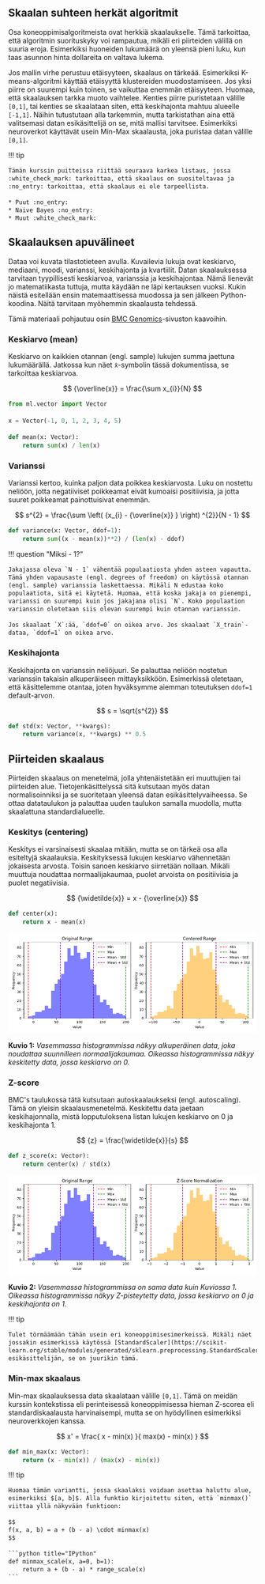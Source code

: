 ## Skaalan suhteen herkät algoritmit

Osa koneoppimisalgoritmeista ovat herkkiä skaalaukselle. Tämä tarkoittaa, että algoritmin suorituskyky voi rampautua, mikäli eri piirteiden välillä on suuria eroja. Esimerkiksi huoneiden lukumäärä on yleensä pieni luku, kun taas asunnon hinta dollareita on valtava lukema.

Jos mallin virhe perustuu etäisyyteen, skaalaus on tärkeää. Esimerkiksi K-means-algoritmi käyttää etäisyyttä klustereiden muodostamiseen. Jos yksi piirre on suurempi kuin toinen, se vaikuttaa enemmän etäisyyteen. Huomaa, että skaalauksen tarkka muoto vaihtelee. Kenties piirre puristetaan välille `[0,1]`, tai kenties se skaalataan siten, että keskihajonta mahtuu alueelle `[-1,1]`. Näihin tutustutaan alla tarkemmin, mutta tarkistathan aina että valitsemasi datan esikäsittelijä on se, mitä mallisi tarvitsee. Esimerkiksi neuroverkot käyttävät usein Min-Max skaalausta, joka puristaa datan välille `[0,1]`.

!!! tip

    Tämän kurssin puitteissa riittää seuraava karkea listaus, jossa :white_check_mark: tarkoittaa, että skaalaus on suositeltavaa ja :no_entry: tarkoittaa, että skaalaus ei ole tarpeellista.
    
    * Puut :no_entry:
    * Naive Bayes :no_entry:
    * Muut :white_check_mark:


## Skaalauksen apuvälineet

Dataa voi kuvata tilastotieteen avulla. Kuvailevia lukuja ovat keskiarvo, mediaani, moodi, varianssi, keskihajonta ja kvartiilit. Datan skaalauksessa tarvitaan tyypillisesti keskiarvoa, varianssia ja keskihajontaa. Nämä lienevät jo matematiikasta tuttuja, mutta käydään ne läpi kertauksen vuoksi. Kukin näistä esitellään ensin matemaattisessa muodossa ja sen jälkeen Python-koodina. Näitä tarvitaan myöhemmin skaalausta tehdessä.

Tämä materiaali pohjautuu osin [BMC Genomics](https://bmcgenomics.biomedcentral.com/articles/10.1186/1471-2164-7-142/tables/1)-sivuston kaavoihin.

### Keskiarvo (mean)

Keskiarvo on kaikkien otannan (engl. sample) lukujen summa jaettuna lukumäärällä. Jatkossa kun näet `x̄`-symbolin tässä dokumentissa, se tarkoittaa keskiarvoa.

$$
{\overline{x}} = \frac{\sum x_{i}}{N}
$$

```python title="IPython"
from ml.vector import Vector

x = Vector(-1, 0, 1, 2, 3, 4, 5)

def mean(x: Vector):
    return sum(x) / len(x)
```

### Varianssi

Varianssi kertoo, kuinka paljon data poikkea keskiarvosta. Luku on nostettu neliöön, jotta negatiiviset poikkeamat eivät kumoaisi positiivisia, ja jotta suuret poikkeamat painottuisivat enemmän.

$$
s^{2} = \frac{\sum \left( {x_{i} - {\overline{x}} } \right) ^{2}}{N - 1}
$$

```python title="IPython"
def variance(x: Vector, ddof=1):
    return sum((x - mean(x))**2) / (len(x) - ddof)
```

!!! question "Miksi - 1?"

    Jakajassa oleva `N - 1` vähentää populaatiosta yhden asteen vapautta. Tämä yhden vapausaste (engl. degrees of freedom) on käytössä otannan (engl. sample) varianssia laskettaessa. Mikäli N edustaa koko populaatiota, sitä ei käytetä. Huomaa, että koska jakaja on pienempi, varianssi on suurempi kuin jos jakajana olisi `N`. Koko populaation varianssin oletetaan siis olevan suurempi kuin otannan varianssin.

    Jos skaalaat `X`:ää, `ddof=0` on oikea arvo. Jos skaalaat `X_train`-dataa, `ddof=1` on oikea arvo.

### Keskihajonta

Keskihajonta on varianssin neliöjuuri. Se palauttaa neliöön nostetun varianssin takaisin alkuperäiseen mittayksikköön. Esimerkissä oletetaan, että käsittelemme otantaa, joten hyväksymme aiemman toteutuksen `ddof=1` default-arvon.

$$
s = \sqrt{s^{2}}
$$

```python title="IPython"
def std(x: Vector, **kwargs):
    return variance(x, **kwargs) ** 0.5
```


## Piirteiden skaalaus

Piirteiden skaalaus on menetelmä, jolla yhtenäistetään eri muuttujien tai piirteiden alue. Tietojenkäsittelyssä sitä kutsutaan myös datan normalisoinniksi ja se suoritetaan yleensä datan esikäsittelyvaiheessa. Se ottaa datataulukon ja palauttaa uuden taulukon samalla muodolla, mutta skaalattuna standardialueelle.

### Keskitys (centering)

Keskitys ei varsinaisesti skaalaa mitään, mutta se on tärkeä osa alla esiteltyjä skaalauksia. Keskityksessä lukujen keskiarvo vähennetään jokaisesta arvosta. Toisin sanoen keskiarvo siirretään nollaan. Mikäli muuttuja noudattaa normaalijakaumaa, puolet arvoista on positiivisia ja puolet negatiivisia.

$$
{\widetilde{x}} = x - {\overline{x}}
$$

```python title="IPython"
def center(x):
    return x - mean(x)
```

![Centering data before and after](../images/scaling_centered.png)

**Kuvio 1:** *Vasemmassa histogrammissa näkyy alkuperäinen data, joka noudattaa suunnilleen normaalijakaumaa. Oikeassa histogrammissa näkyy keskitetty data, jossa keskiarvo on 0.*

### Z-score

BMC's taulukossa tätä kutsutaan autoskaalaukseksi (engl. autoscaling). Tämä on yleisin skaalausmenetelmä. Keskitettu data jaetaan keskihajonnalla, mistä lopputuloksena listan lukujen keskiarvo on 0 ja keskihajonta 1.

$$
{z} = \frac{\widetilde{x}}{s}
$$

```python title="IPython"
def z_score(x: Vector):
    return center(x) / std(x)
```

![Z-score scaling before and after](../images/scaling_z_score.png)

**Kuvio 2:** *Vasemmassa histogrammissa on sama data kuin Kuviossa 1. Oikeassa histogrammissa näkyy Z-pisteytetty data, jossa keskiarvo on 0 ja keskihajonta on 1.*

!!! tip

    Tulet törmäämään tähän usein eri koneoppimisesimerkeissä. Mikäli näet jossakin esimerkissä käytössä [StandardScaler](https://scikit-learn.org/stable/modules/generated/sklearn.preprocessing.StandardScaler.html)-esikäsittelijän, se on juurikin tämä.

### Min-max skaalaus

Min-max skaalauksessa data skaalataan välille `[0,1]`. Tämä on meidän kurssin kontekstissa eli perinteisessä koneoppimisessa hieman Z-scorea eli standardiskaalausta harvinaisempi, mutta se on hyödyllinen esimerkiksi neuroverkkojen kanssa.

$$
x' = \frac{ x - min(x) }{ max(x) - min(x) }
$$

```python title="IPython"
def min_max(x: Vector):
    return (x - min(x)) / (max(x) - min(x))
```

!!! tip

    Huomaa tämän variantti, jossa skaalaksi voidaan asettaa haluttu alue, esimerkiksi $[a, b]$. Alla funktio kirjoitettu siten, että `minmax()` viittaa yllä näkyvään funktioon:

    $$
    f(x, a, b) = a + (b - a) \cdot minmax(x)
    $$

    ```python title="IPython"
    def minmax_scale(x, a=0, b=1):
        return a + (b - a) * range_scale(x)
    ```

